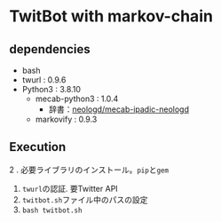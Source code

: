 # TwitBot with markov-chain

## dependencies
- bash
- twurl : 0.9.6
- Python3 : 3.8.10
    - mecab-python3 : 1.0.4
        - 辞書：[neologd/mecab-ipadic-neologd](https://github.com/neologd/mecab-ipadic-neologd)
    - markovify : 0.9.3

## Execution
2 . 必要ライブラリのインストール。`pip`と`gem`
1. `twurl`の認証. 要Twitter API
2. `twitbot.sh`ファイル中のパスの設定
3. `bash twitbot.sh`


